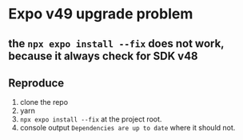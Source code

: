 # Expo v49 upgrade problem

## the `npx expo install --fix` does not work, because it always check for SDK v48

## Reproduce

1. clone the repo
1. yarn
1. `npx expo install --fix` at the project root.
1. console output `Dependencies are up to date` where it should not.
